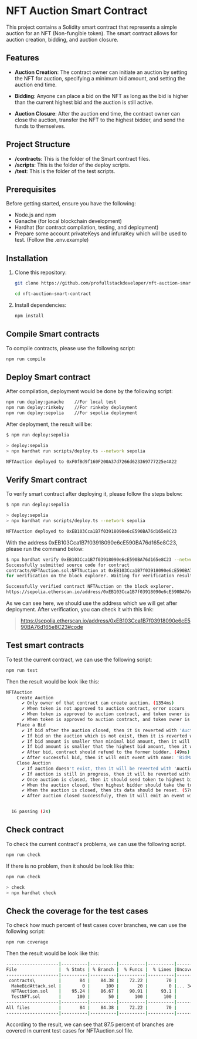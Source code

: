 # NFT Auction Smart Contract

This project contains a Solidity smart contract that represents a simple auction for an NFT (Non-fungible token). The smart contract allows for auction creation, bidding, and auction closure.

## Features

- **Auction Creation**: The contract owner can initiate an auction by setting the NFT for auction, specifying a minimum bid amount, and setting the auction end time.

- **Bidding**: Anyone can place a bid on the NFT as long as the bid is higher than the current highest bid and the auction is still active.

- **Auction Closure**: After the auction end time, the contract owner can close the auction, transfer the NFT to the highest bidder, and send the funds to themselves.

## Project Structure

- **/contracts**: This is the folder of the Smart contract files.
- **/scripts**: This is the folder of the deploy scripts.
- **/test**: This is the folder of the test scripts. 

## Prerequisites

Before getting started, ensure you have the following:

- Node.js and npm
- Ganache (for local blockchain development)
- Hardhat (for contract compilation, testing, and deployment)
- Prepare some account privateKeys and infuraKey which will be used to test. (Follow the .env.example) 

## Installation

1. Clone this repository:

   ```bash
   git clone https://github.com/profullstackdeveloper/nft-auction-smart-contract.git

   cd nft-auction-smart-contract
   ```

2. Install dependencies:

    ```bash
    npm install
    ```

## Compile Smart contracts

To compile contracts, please use the following script:

```bash
npm run compile
```

## Deploy Smart contract

After compilation, deployment would be done by the following script:

```bash
npm run deploy:ganache    //For local test
npm run deploy:rinkeby    //For rinkeby deployment
npm run deploy:sepolia    //For sepolia deployment
```

After deployment, the result will be:
```bash
$ npm run deploy:sepolia

> deploy:sepolia
> npx hardhat run scripts/deploy.ts --network sepolia

NFTAuction deployed to 0xF0fBd9f160F200A37d7266d623369777225e4A22
```

## Verify Smart contract

To verify smart contract after deploying it, please follow the steps below:
```bash
$ npm run deploy:sepolia

> deploy:sepolia
> npx hardhat run scripts/deploy.ts --network sepolia

NFTAuction deployed to 0xEB103Cca1B7f03918090e6cE590BA76d165e8C23
```

With the address 0xEB103Cca1B7f03918090e6cE590BA76d165e8C23, please run the command below:
```bash
$ npx hardhat verify 0xEB103Cca1B7f03918090e6cE590BA76d165e8C23 --network sepolia
Successfully submitted source code for contract
contracts/NFTAuction.sol:NFTAuction at 0xEB103Cca1B7f03918090e6cE590BA76d165e8C23
for verification on the block explorer. Waiting for verification result...

Successfully verified contract NFTAuction on the block explorer.
https://sepolia.etherscan.io/address/0xEB103Cca1B7f03918090e6cE590BA76d165e8C23#code
```

As we can see here, we should use the address which we will get after deployment.
After verification, you can check it with this link:
>https://sepolia.etherscan.io/address/0xEB103Cca1B7f03918090e6cE590BA76d165e8C23#code

## Test smart contracts

To test the current contract, we can use the following script:
```bash
npm run test
```

Then the result  would be look like this:
```bash
NFTAuction
    Create Auction
      ✔ Only owner of that contract can create auction. (1354ms)
      ✔ When token is not approved to auction contract, error occurs
      ✔ When token is approved to auction contract, and token owner is not auction owner, error occurs
      ✔ When token is approved to auction contract, and token owner is not auction owner, error occurs
    Place a Bid
      ✔ If bid after the auction closed, then it is reverted with 'Auction already ended.' (43ms)
      ✔ If bid on the auction which is not exist, then it is reverted with 'Auction already ended.'
      ✔ If bid amount is smaller than minimal bid amount, then it will be reverted with 'Bid amount is too small.' (50ms)
      ✔ If bid amount is smaller that the highest bid amount, then it will be reverted with 'Bid amount should be higher than former one.' (48ms)
      ✔ After bid, contract should refund to the former bidder. (49ms)
      ✔ After successful bid, then it will emit event with name: 'BidMade' (39ms)
    Close Auction
      ✔ If auction doesn't exist, then it will be reverted with 'Auction doesn't exist for this token.'
      ✔ If auction is still in progress, then it will be reverted with 'Auction is still in progress!' (40ms)
      ✔ Once auction is closed, then it should send token to highest bidder (70ms)
      ✔ When the auction closed, then highest bidder should take the token. (59ms)
      ✔ When the auction is closed, then its data should be reset. (57ms)
      ✔ After auction closed successfuly, then it will emit an event with name of 'AuctionClosed' (50ms)


  16 passing (2s)
```

## Check contract

To check the current contract's problems, we can use the following script.

```bash
npm run check
```

If there is no problem, then it should be look like this:

```bash
npm run check

> check
> npx hardhat check
```

## Check the coverage for the test cases

To check how much percent of test cases cover branches, we can use the following script:

```bash
npm run coverage
```

Then the result would be look like this:
```bash
--------------------|----------|----------|----------|----------|----------------|
File                |  % Stmts | % Branch |  % Funcs |  % Lines |Uncovered Lines |
--------------------|----------|----------|----------|----------|----------------|
 contracts\         |       84 |    84.38 |    72.22 |       70 |                |
  MakeBidAttack.sol |        0 |      100 |       20 |        0 |... 34,43,44,54 |
  NFTAuction.sol    |    95.24 |    86.67 |    90.91 |     93.1 |          54,58 |
  TestNFT.sol       |      100 |       50 |      100 |      100 |                |
--------------------|----------|----------|----------|----------|----------------|
All files           |       84 |    84.38 |    72.22 |       70 |                |
--------------------|----------|----------|----------|----------|----------------|
```

According to the result, we can see that 87.5 percent of branches are covered in current test cases for NFTAuction.sol file.